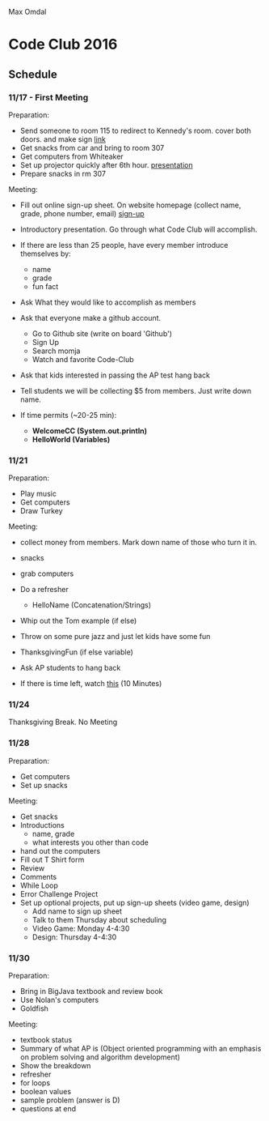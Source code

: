 Max Omdal
# Code Club 2016

## Schedule


### 11/17 - First Meeting

Preparation:
- Send someone to room 115 to redirect to Kennedy's room. cover both doors. and make sign [link](https://docs.google.com/document/d/1bYDwfEQMV0306kUgSEObrDdig3xpEPTAI-6Z70XPV4I/edit?usp=sharing)
- Get snacks from car and bring to room 307
- Get computers from Whiteaker
- Set up projector quickly after 6th hour. [presentation](https://docs.google.com/presentation/d/1050Nsg7OW_D_WovhY_0UgM7h2bWyBQME27npsfM8BW0/edit?usp=sharing)
- Prepare snacks in rm 307

Meeting:
- Fill out online sign-up sheet. On website homepage (collect name, grade, phone number, email) [sign-up](https://goo.gl/forms/us5pZIWtLC4ZsDuD3)
- Introductory presentation. Go through what Code Club will accomplish.
- If there are less than 25 people, have every member introduce themselves by:
  - name
  - grade
  - fun fact
- Ask What they would like to accomplish as members
- Ask that everyone make a github account.
  - Go to Github site (write on board 'Github')
  - Sign Up
  - Search momja
  - Watch and favorite Code-Club

- Ask that kids interested in passing the AP test hang back
- Tell students we will be collecting $5 from members. Just write down name.

- If time permits (~20-25 min):
  - **WelcomeCC (System.out.println)**
  - **HelloWorld (Variables)**

### 11/21

Preparation:
- Play music
- Get computers
- Draw Turkey

Meeting:
- collect money from members. Mark down name of those who turn it in.
- snacks
- grab computers

- Do a refresher
  - HelloName (Concatenation/Strings)
- Whip out the Tom example (if else)
- Throw on some pure jazz and just let kids have some fun
- ThanksgivingFun (if else variable)

- Ask AP students to hang back

- If there is time left, watch [this](https://youtu.be/xfBWk4nw440) (10 Minutes)

### 11/24

Thanksgiving Break. No Meeting

### 11/28

Preparation:
- Get computers
- Set up snacks

Meeting:
- Get snacks
- Introductions
  - name, grade
  - what interests you other than code
- hand out the computers
- Fill out T Shirt form
- Review
- Comments
- While Loop
- Error Challenge Project
- Set up optional projects, put up sign-up sheets (video game, design)
  - Add name to sign up sheet
  - Talk to them Thursday about scheduling
  - Video Game: Monday 4-4:30
  - Design: Thursday 4-4:30

### 11/30

Preparation:
- Bring in BigJava textbook and review book
- Use Nolan's computers
- Goldfish

Meeting:
- textbook status
- Summary of what AP is (Object oriented programming with an emphasis on problem solving and algorithm development)
- Show the breakdown
- refresher
- for loops
- boolean values
- sample problem (answer is D)
- questions at end
